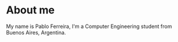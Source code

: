 # About me

My name is Pablo Ferreira, I'm a Computer Engineering student from Buenos Aires, Argentina.
